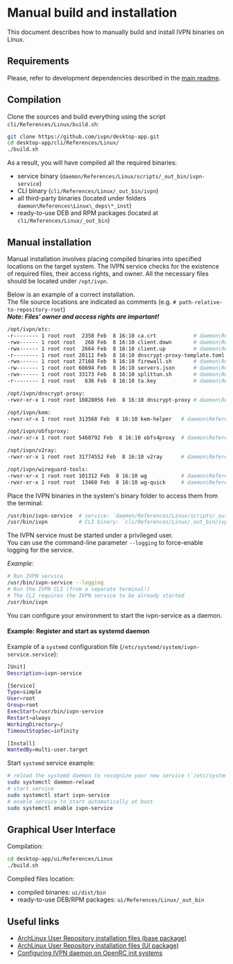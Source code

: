 # Manual build and installation

This document describes how to manually build and install IVPN binaries on Linux.

## Requirements

Please, refer to development dependencies described in the [main readme](../readme.md#requirements_linux).

## Compilation

Clone the sources and build everything using the script `cli/References/Linux/build.sh`:

```bash
git clone https://github.com/ivpn/desktop-app.git
cd desktop-app/cli/References/Linux/
./build.sh
```

As a result, you will have compiled all the required binaries:  

- service binary  (`daemon/References/Linux/scripts/_out_bin/ivpn-service`)  
- CLI binary (`cli/References/Linux/_out_bin/ivpn`)
- all third-party binaries (located under folders `daemon\References\Linux\_deps\*_inst`)
- ready-to-use DEB and RPM packages (located at `cli/References/Linux/_out_bin`)

## Manual installation

Manual installation involves placing compiled binaries into specified locations on the target system. The IVPN service checks for the existence of required files, their access rights, and owner. All the necessary files should be located under `/opt/ivpn`.

Below is an example of a correct installation.  
The file source locations are indicated as comments (e.g. `# path-relative-to-repository-root`)  
***Note: Files' owner and access rights are important!***  

```bash
/opt/ivpn/etc:
-r-------- 1 root root  2358 Feb  8 16:10 ca.crt            # daemon\References\common\etc\ca.crt
-rwx------ 1 root root   268 Feb  8 16:10 client.down       # daemon\References\Linux\etc\client.down
-rwx------ 1 root root  2664 Feb  8 16:10 client.up         # daemon\References\Linux\etc\client.up
-r-------- 1 root root 28111 Feb  8 16:10 dnscrypt-proxy-template.toml # daemon\References\common\etc\dnscrypt-proxy-template.toml
-rwx------ 1 root root 27168 Feb  8 16:10 firewall.sh       # daemon\References\Linux\etc\firewall.sh
-rw------- 1 root root 68694 Feb  8 16:10 servers.json      # daemon\References\common\etc\servers.json
-rwx------ 1 root root 33173 Feb  8 16:10 splittun.sh       # daemon\References\Linux\etc\splittun.sh
-r-------- 1 root root   636 Feb  8 16:10 ta.key            # daemon\References\common\etc\ta.key

/opt/ivpn/dnscrypt-proxy:
-rwxr-xr-x 1 root root 10828056 Feb  8 16:10 dnscrypt-proxy # daemon\References\Linux\_deps\dnscryptproxy_inst\dnscrypt-proxy

/opt/ivpn/kem:
-rwxr-xr-x 1 root root 313568 Feb  8 16:10 kem-helper   # daemon\References\Linux\_deps\kem-helper\kem-helper-bin\kem-helper

/opt/ivpn/obfsproxy:
-rwxr-xr-x 1 root root 5460792 Feb  8 16:10 obfs4proxy  # daemon\References\Linux\_deps\obfs4proxy_inst\obfs4proxy

/opt/ivpn/v2ray:
-rwxr-xr-x 1 root root 31774552 Feb  8 16:10 v2ray      # daemon\References\Linux\_deps\v2ray_inst\v2ray

/opt/ivpn/wireguard-tools:
-rwxr-xr-x 1 root root 101312 Feb  8 16:10 wg           # daemon\References\Linux\_deps\wireguard-tools_inst\wg
-rwxr-xr-x 1 root root  13460 Feb  8 16:10 wg-quick     # daemon\References\Linux\_deps\wireguard-tools_inst\wg-quick
```

Place the IVPN binaries in the system's binary folder to access them from the terminal:

 ```bash
 /usr/bin/ivpn-service  # service: `daemon/References/Linux/scripts/_out_bin/ivpn-service`
 /usr/bin/ivpn          # CLI binary: `cli/References/Linux/_out_bin/ivpn`
 ```

The IVPN service must be started under a privileged user.  
You can use the command-line parameter `--logging` to force-enable logging for the service.

*Example:*  

```bash
# Run IVPN service
/usr/bin/ivpn-service --logging
# Run the IVPN CLI (from a separate terminal!)
# The CLI requires the IVPN service to be already started
/usr/bin/ivpn
```

You can configure your environment to start the ivpn-service as a daemon.  

#### Example: Register and start as systemd daemon

Example of a `systemd` configuration file (`/etc/systemd/system/ivpn-service.service`):  

```bash
[Unit]
Description=ivpn-service

[Service]
Type=simple
User=root
Group=root
ExecStart=/usr/bin/ivpn-service 
Restart=always
WorkingDirectory=/
TimeoutStopSec=infinity

[Install]
WantedBy=multi-user.target
```

Start `systemd` service example:

```bash
# reload the systemd daemon to recognize your new service (`/etc/systemd/system/ivpn-service.service`)
sudo systemctl daemon-reload 
# start service
sudo systemctl start ivpn-service
# enable service to start automatically at boot
sudo systemctl enable ivpn-service
```


## Graphical User Interface 

Compilation:

```bash
cd desktop-app/ui/References/Linux
./build.sh
```

Compiled files location:

- compiled binaries: `ui/dist/bin`  
- ready-to-use DEB/RPM packages: `ui/References/Linux/_out_bin`  

## Useful links  

- [ArchLinux User Repository installation files (base package)](https://aur.archlinux.org/cgit/aur.git/tree/?h=ivpn)
- [ArchLinux User Repository installation files (UI package)](https://aur.archlinux.org/cgit/aur.git/tree/?h=ivpn-ui)
- [Configuring IVPN daemon on OpenRC init systems](https://github.com/ivpn/desktop-app/issues/1#issuecomment-822919358)  
